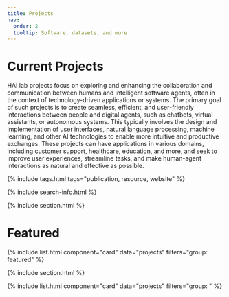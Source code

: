 ```yaml
---
title: Projects
nav:
  order: 2
  tooltip: Software, datasets, and more
---
```


# Current Projects

HAI lab projects focus on exploring and enhancing the collaboration and communication between humans and intelligent software agents, often in the context of technology-driven applications or systems. The primary goal of such projects is to create seamless, efficient, and user-friendly interactions between people and digital agents, such as chatbots, virtual assistants, or autonomous systems. This typically involves the design and implementation of user interfaces, natural language processing, machine learning, and other AI technologies to enable more intuitive and productive exchanges. These projects can have applications in various domains, including customer support, healthcare, education, and more, and seek to improve user experiences, streamline tasks, and make human-agent interactions as natural and effective as possible.

{% include tags.html tags="publication, resource, website" %}

{% include search-info.html %}

{% include section.html %}
 
# Featured

{% include list.html component="card" data="projects" filters="group: featured" %}

{% include section.html %}

{% include list.html component="card" data="projects" filters="group: " %}